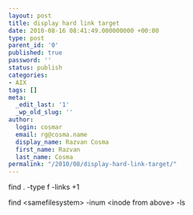 ```yaml
---
layout: post
title: display hard link target
date: 2010-08-16 08:41:49.000000000 +00:00
type: post
parent_id: '0'
published: true
password: ''
status: publish
categories:
- AIX
tags: []
meta:
  _edit_last: '1'
  _wp_old_slug: ''
author:
  login: cosmar
  email: rg@cosma.name
  display_name: Razvan Cosma
  first_name: Razvan
  last_name: Cosma
permalink: "/2010/08/display-hard-link-target/"
---
```

find . -type f -links +1

find \<samefilesystem\> -inum \<inode from above\> -ls

